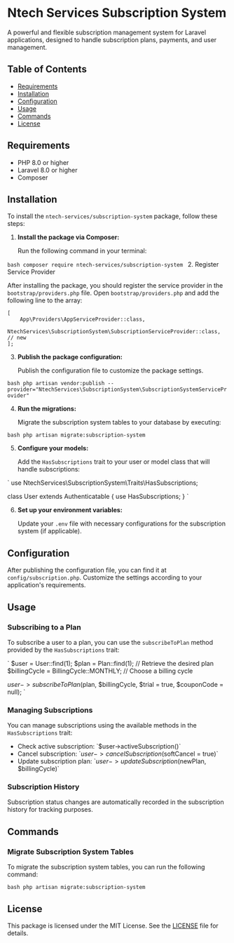 # Ntech Services Subscription System

A powerful and flexible subscription management system for Laravel applications, designed to handle subscription plans, payments, and user management.

## Table of Contents
- [Requirements](#requirements)
- [Installation](#installation)
- [Configuration](#configuration)
- [Usage](#usage)
- [Commands](#commands)
- [License](#license)

## Requirements

- PHP 8.0 or higher
- Laravel 8.0 or higher
- Composer

## Installation

To install the `ntech-services/subscription-system` package, follow these steps:

1. **Install the package via Composer:**

   Run the following command in your terminal:

  `bash
   composer require ntech-services/subscription-system
  `
2. Register Service Provider

After installing the package, you should register the service provider in the `bootstrap/providers.php` file. Open `bootstrap/providers.php` and add the following line to the array:

```
[
    App\Providers\AppServiceProvider::class,
    NtechServices\SubscriptionSystem\SubscriptionServiceProvider::class, // new
];
```

3. **Publish the package configuration:**

   Publish the configuration file to customize the package settings.

  `bash
   php artisan vendor:publish --provider="NtechServices\SubscriptionSystem\SubscriptionSystemServiceProvider"
  `

4. **Run the migrations:**

   Migrate the subscription system tables to your database by executing:

  `bash
   php artisan migrate:subscription-system
  `

5. **Configure your models:**

   Add the `HasSubscriptions` trait to your user or model class that will handle subscriptions:

  `
   use NtechServices\SubscriptionSystem\Traits\HasSubscriptions;

   class User extends Authenticatable
   {
       use HasSubscriptions;
   }
  `

6. **Set up your environment variables:**

   Update your `.env` file with necessary configurations for the subscription system (if applicable).

## Configuration

After publishing the configuration file, you can find it at `config/subscription.php`. Customize the settings according to your application's requirements.

## Usage

### Subscribing to a Plan

To subscribe a user to a plan, you can use the `subscribeToPlan` method provided by the `HasSubscriptions` trait:

`
$user = User::find(1);
$plan = Plan::find(1); // Retrieve the desired plan
$billingCycle = BillingCycle::MONTHLY; // Choose a billing cycle

$user->subscribeToPlan($plan, $billingCycle, $trial = true, $couponCode = null);
`

### Managing Subscriptions

You can manage subscriptions using the available methods in the `HasSubscriptions` trait:

- Check active subscription: \`$user->activeSubscription()\`
- Cancel subscription: \`$user->cancelSubscription($softCancel = true)\`
- Update subscription plan: \`$user->updateSubscription($newPlan, $billingCycle)\`

### Subscription History

Subscription status changes are automatically recorded in the subscription history for tracking purposes.

## Commands

### Migrate Subscription System Tables

To migrate the subscription system tables, you can run the following command:

`bash
php artisan migrate:subscription-system
`

## License

This package is licensed under the MIT License. See the [LICENSE](LICENSE) file for details.

